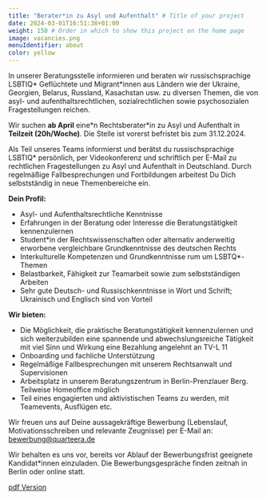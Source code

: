 ```yaml
---
title: "Berater*in zu Asyl und Aufenthalt" # Title of your project
date: 2024-03-01T16:51:38+01:00
weight: 150 # Order in which to show this project on the home page
image: vacancies.png
menuIdentifier: about
color: yellow
---
```


In unserer Beratungsstelle informieren und beraten wir russischsprachige LSBTIQ* Geflüchtete und Migrant*innen aus Ländern wie der Ukraine, Georgien, Belarus, Russland, Kasachstan usw. zu diversen Themen, die von asyl- und aufenthaltsrechtlichen, sozialrechtlichen sowie psychosozialen Fragestellungen reichen.

Wir suchen **ab April** eine\*n Rechtsberater\*in zu Asyl und Aufenthalt in **Teilzeit (20h/Woche)**. 
Die Stelle ist vorerst befristet bis zum 31.12.2024.

Als Teil unseres Teams informierst und berätst du russischsprachige LSBTIQ* persönlich, per Videokonferenz und schriftlich per E-Mail zu rechtlichen Fragestellungen zu Asyl und Aufenthalt in Deutschland. Durch regelmäßige Fallbesprechungen und Fortbildungen arbeitest Du Dich selbstständig in neue Themenbereiche ein.

**Dein Profil:**

- Asyl- und Aufenthaltsrechtliche Kenntnisse
- Erfahrungen in der Beratung oder Interesse die Beratungstätigkeit kennenzulernen
- Student\*in der Rechtswissenschaften oder alternativ anderweitig erworbene vergleichbare Grundkenntnisse des deutschen Rechts
- Interkulturelle Kompetenzen und Grundkenntnisse rum um LSBTQ\*-Themen
- Belastbarkeit, Fähigkeit zur Teamarbeit sowie zum selbstständigen Arbeiten
- Sehr gute Deutsch- und Russischkenntnisse in Wort und Schrift; Ukrainisch und Englisch sind von Vorteil

**Wir bieten:**

- Die Möglichkeit, die praktische Beratungstätigkeit kennenzulernen und sich weiterzubilden eine spannende und abwechslungsreiche Tätigkeit mit viel Sinn und Wirkung eine Bezahlung angelehnt an TV-L 11
- Onboarding und fachliche Unterstützung
- Regelmäßige Fallbesprechungen mit unserem Rechtsanwalt und Supervisionen
- Arbeitsplatz in unserem Beratungszentrum in Berlin-Prenzlauer Berg. Teilweise Homeoffice möglich
- Teil eines engagierten und aktivistischen Teams zu werden, mit Teamevents, Ausflügen etc.


Wir freuen uns auf Deine aussagekräftige Bewerbung (Lebenslauf, Motivationsschreiben und relevante Zeugnisse) per E-Mail an: [bewerbung@quarteera.de](bewerbung@quarteera.de)

Wir behalten es uns vor, bereits vor Ablauf der Bewerbungsfrist geeignete Kandidat*innen einzuladen. Die Bewerbungsgespräche finden zeitnah in Berlin oder online statt.

[pdf Version](https://quarteera.de/files/stelle/Berater_in_zu_Asyl_und_Aufenthalt.pdf)
